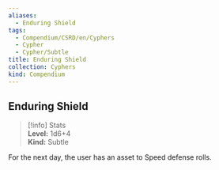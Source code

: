 ```yaml
---
aliases:
  - Enduring Shield
tags:
  - Compendium/CSRD/en/Cyphers
  - Cypher
  - Cypher/Subtle
title: Enduring Shield
collection: Cyphers
kind: Compendium
---
```

## Enduring Shield  
>[!info] Stats  
> **Level:** 1d6+4  
> **Kind:** Subtle
  
For the next day, the user has an asset to Speed defense rolls.